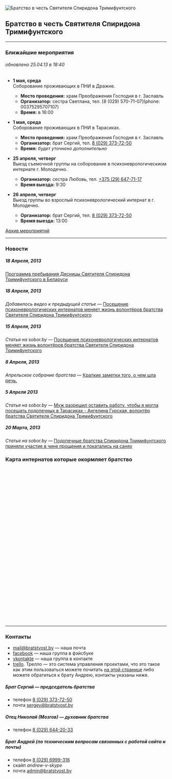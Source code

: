 ![Братство в честь Святителя Спиридона Тримифунтского](logo.png)

## Братство в честь Святителя Спиридона Тримифунтского

---

### Ближайшие мероприятия
###### обновлено 25.04.13 в 18:40

* **1 мая, среда**<br>
Соборование проживающих в ПНИ в Дражне.
  * **Место проведения:** храм Преображения Господня в г. Заславль
  * **Организатор:** сестра Светлана, тел. [8 (029) 570-71-07](phone: 00375295707107)
  * **Время:** в 16:00

* **1 мая, среда**<br>
Соборование проживающих в ПНИ в Тарасиках.
  * **Место проведения:** храм Преображения Господня в г. Заславль
  * **Организатор:** брат Сергий, тел. [8 (029) 373-72-50](phone:00375293737250)
  * **Время:** _будет уточнено дополнительно_

* **25 апреля, четверг**<br>
Выезд съемочной группы на соборование в психоневрологическиом интернате г. Молодечно. 
  * **Организатор:** сестра Любовь, тел. [+375 (29) 647-71-17](phone:00375296477117)
  * **Время выезда:** 9:30

* **26 апреля, четверг**<br>
Выезд группы во взрослый психоневрологический интернат в г. Молодечно.
  * **Организатор:** брат Сергий, тел. [8 (029) 373-72-50](phone:00375293737250)
  * **Время выезда:** 13:00

[Архив мероприятий](archive.html)

---

### Новости

##### *18 Апреля, 2013*
[Программа пребывания Десницы Святителя Спиридона Тримифунтского в Беларуси](http://sobor.by/videonews/Programma_prebivaniya_Desnitsi_Svyatitelya_Spiridona_Trimifuntskogo_v_Belarusi)

##### *18 Апреля, 2013*
*Добавилось видео к предыдущей статье* — [Посещение психоневрологических интернатов меняет жизнь волонтёров братства Святителя Спиридона Тримифунтского](http://sobor.by/page/Poseshchenie_psihonevrologicheskih_internatov_menyaet_gizn_volontyorov_bratstva_Svyatitelya_Spiridona_Trimifuntskogo)

##### *15 Апреля, 2013*
*Статья на sobor.by* — [Посещение психоневрологических интернатов меняет жизнь волонтёров братства Святителя Спиридона Тримифунтского](http://sobor.by/page/Poseshchenie_psihonevrologicheskih_internatov_menyaet_gizn_volontyorov_bratstva_Svyatitelya_Spiridona_Trimifuntskogo)

##### *8 Апреля, 2013*
*Апрельское собрание братства* — [Краткие заметки того, о чем шла речь.](notes080413.html)

##### *5 Апреля 2013*
*Статья на sobor.by* — [Муж разрешил оставить работу, чтобы я могла посещать подопечных в Тарасиках - Ангелина Гурская, волонтёр братства Святителя Спиридона Тримифунтского](http://sobor.by/page/Mug_razreshil_ostavit_rabotu_chtobi_ya_mogla_poseshchat_podopechnih_v_Tarasikah___Angelina_Gurskaya_volontyor_bratstva_Svyatitelya_Spiridona_Trimifuntskogo)

##### *20 Марта, 2013*
*Статья на sobor.by* — [Подопечные братства Спиридона Тримифунтского приняли участие в чине прощения и покатались на санях](http://www.sobor.by/page/Podopechnie_bratstva_Spiridona_Trimifuntskogo_prinyali_uchastie_v_chine_proshcheniya_i_pokatalis_na_sanyah)

### Карта интернатов которые окормляет братство

<script src="http://api-maps.yandex.ru/2.0-stable/?load=package.standard&lang=ru-RU"></script>
<script>
  var map;
  ymaps.ready(function () {
    map = new ymaps.Map("ymap", {
      center: [53.902400, 27.561892],
      zoom: 8
    });
    objects = [
      // Новинки - взрослый
      {
        coord: [53.956459,27.546367],
        label: "Психоневрологический дом-интернат для престарелых и инвалидов №3 г. Минска"
      },
      // Новинки - детский
      {
        coord: [53.956989,27.545892],
        label: "Детский дом-интернат для детей-инвалидов с особенностями психофизического развития  г. Минска"
      },
      // Дражня - 1
      {
        coord: [53.903130,27.661171],
        label: "Психоневрологический дом-интернат для престарелых и инвалидов №2 г. Минска"
      },
      // Дражня - 2
      {
        coord: [53.902572,27.661536],
        label: "Дом-интернат для пенсионеров и инвалидов"
      },

      // Тарасики
      {
        coord: [54.101959,28.456472],
        label: "Психоневрологический дом-интернат для престарелых и инвалидов в д. Тарасики"
      },

      // Молодечно
      {
        coord: [54.297003,26.870215],
        label: "Психоневрологический дом-интернат в г. Молодечно"
      },

      // Молодечно - детский
      {
        coord: [54.309124,26.847636],
        label: "Школа-интернат для детей с нарушением зрения в г. Молодечно"
      },

      // Куль
      {
        coord: [53.798659,26.744202],
        label: "Столбцовский психоневрологический дом-интернат в д. Куль"
      }
    ];
    objects.forEach(function(obj){
      place = new ymaps.Placemark(obj.coord, {hintContent: obj.label}, {preset: 'twirl#hospitalIcon' });
      map.geoObjects.add(place);
    });
  });
</script>
<div id="ymap" style="width:640px;height:480px;"></div>

---

### Контакты

* [mail@bratstvost.by](mailto:mail@bratstvost.by) — наша почта
* [facebook](https://www.facebook.com/groups/bratstvost/) — наша группа в фэйсбуке
* [vkontakte](http://vk.com/bratstvost) — наша группа в контакте
* [trello](https://trello.com/bratstvost). Трелло — это система управления проектами, что это такое как этим пользоваться можете почитать [на этой странице](trello.html) либо можете обратиться к брату Андрею, контакты указаны ниже.

##### Брат Сергий — председатель братства

* телефон [8 (029) 373-72-50](phone:00375293737250)
* почта [sergey@bratstvost.by](mailto:admin@bratstvost.by)

##### Отец Николай (Мозгов) — духовник братства

* телефон [8 (029) 644-20-33](phone:00375296442033)

##### Брат Андрей (по техническим вопросам связанных с работой сайта и почты)

* телефон [8 (029) 6999-316](phone:00375296999316)
* скайп *andrew-v-skype*
* почта [admin@bratstvost.by](mailto:admin@bratstvost.by)

<!-- Yandex.Metrika counter -->
<script type="text/javascript">
(function (d, w, c) {
    (w[c] = w[c] || []).push(function() {
        try {
            w.yaCounter20900932 = new Ya.Metrika({id:20900932,
                    clickmap:true,
                    accurateTrackBounce:true});
        } catch(e) { }
    });

    var n = d.getElementsByTagName("script")[0],
        s = d.createElement("script"),
        f = function () { n.parentNode.insertBefore(s, n); };
    s.type = "text/javascript";
    s.async = true;
    s.src = (d.location.protocol == "https:" ? "https:" : "http:") + "//mc.yandex.ru/metrika/watch.js";

    if (w.opera == "[object Opera]") {
        d.addEventListener("DOMContentLoaded", f, false);
    } else { f(); }
})(document, window, "yandex_metrika_callbacks");
</script>
<noscript><div><img src="//mc.yandex.ru/watch/20900932" style="position:absolute; left:-9999px;" alt="" /></div></noscript>
<!-- /Yandex.Metrika counter -->
<script type="text/javascript">

  var _gaq = _gaq || [];
  _gaq.push(['_setAccount', 'UA-40173714-1']);
  _gaq.push(['_trackPageview']);

  (function() {
    var ga = document.createElement('script'); ga.type = 'text/javascript'; ga.async = true;
    ga.src = ('https:' == document.location.protocol ? 'https://ssl' : 'http://www') + '.google-analytics.com/ga.js';
    var s = document.getElementsByTagName('script')[0]; s.parentNode.insertBefore(ga, s);
  })();

</script>